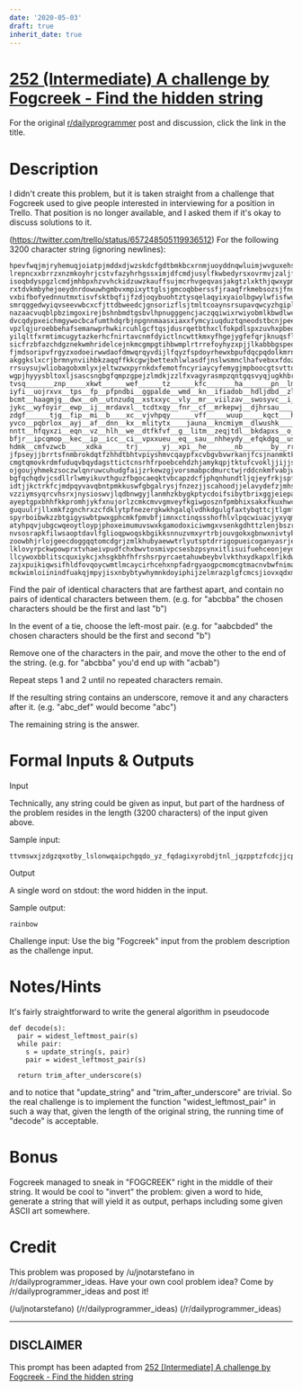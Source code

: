 ```yaml
---
date: '2020-05-03'
draft: true
inherit_date: true
---
```


# [252 (Intermediate) A challenge by Fogcreek - Find the hidden string](https://www.reddit.com/r/dailyprogrammer/comments/442mec/20160203_challenge_252_intermediate_a_challenge/)

For the original [r/dailyprogrammer](https://www.reddit.com/r/dailyprogrammer/) post and discussion, click the link in the title.

# Description
I didn't create this problem, but it is taken straight from a challenge that Fogcreek used to give people interested in interviewing for a position in Trello. That position is no longer available, and I asked them if it's okay to discuss solutions to it.

(https://twitter.com/trello/status/657248505119936512)
For the following 3200 character string (ignoring newlines):


```
hpevfwqjmjryhemuqjoiatpjmddxdjwzskdcfgdtbmkbcxrnmjuoyddnqwluimjwvguxehszxzvbmufq
lrepncxxbrrzxnzmkoyhrjcstvfazyhrhgssximjdfcmdjusylfkwbedyrsxovrmvjzaljfjmywpfnjg
isoqbdyspgzlcmdjmhbpxhzvvhckidzuwzkauffsujmcrhvgeqvasjakgtzlxkthjqwxypmsovjbfshr
rxtdvkmbyhejoeydnrdowuwhgmbvxmpixyttglsjgmcoqbberssfjraaqfrkmebsozsjfnubhktbbai_
vxbifbofyednnutmxtisvfsktbqfijfzdjoqybuohtztysqelaqyixyaiolbgwylwfisfwubivuoablx
smrqggedwyiqvseevwbcxcfjttdbweedcjgnsorizflsjtmltcoaynsrsupavqwcyzhgiplwkohlhrai
nazaacvuqblpbzimgoxirejbshnbmdtgsbvlhpnugggencjaczqqiwixrwiyobmlkbwdlwcioqmjhoac
dvcqdypxeichmgywocbcafumthdqrbjnpgnnmaasxiaxxfymcyiuqduztqneodstbcnjpeebgxgosoyd
vpzlqjuroebbehafsemanwprhwkircuhlgcftqsjdusrqetbthxclfokpdlspxzuvhxpbeqqbfpqffsg
yilqltfxrmtimcugytazkerhcfnirtavcnmfdyictlncwttkmxyfhgejygfefqrjknuqsfldmjmwjdfq
sicfrzbfazchdgznekwmhridelcejnkmcgmpgtihbwmplrtrrefoyhyzxpjjlkabbbgspeokzhpjxsvp
fjmdsoripvfrgyzxodoeirwwdaofdmwqrqyvdijlfqyzfspdoyrhewxbpufdqcpqdolkmrnvedixzpfd
akggkslxcrjbrmnynviihbkzaqqffkkcgwjbettexhlwlasdfjnslwsmnclhafvebxxfdozsjtdvobik
rrsuysujwliobagobxmlyxjeltwzwxpyrnkdxfemotfncyriaycyfemygjmpboocgtsvttqntegvleyn
wgpjhyyysbltoxljsascsngbgfqmpzgpejzlmdkjzzlfxvagyrasmpzqntgqsvyqjugkhbrbkiqewlyf
tvsq_______znp_____xkwt______wef______tz______kfc_______ha_______pn__lmg__iakrbt
iyfi__uojrxvx__tps__fp__pfpndbi__ggpalde__wmd__kn__ifiadob__hdljdbd__zl__whlwilt
bcmt__haagmjg__dwx__oh__utnzudq__xstxxyc__vly__mr__viilzav__swosyvc__i__hnaqxyev
jykc__wyfoyir__ewp__ij__mrdavxl__tcdtxqy__fnr__cf__mrkepwj__djhrsau____lhefqxgmu
zdgf______tjg__fip__mi__b____xc__vjvhpqy______vff_____wuup_____kqct___htiggvvpet
yvco__pqbrlox__ayj__af__dnn__kx__mlitytx____jauna__kncmiym__dlwushk____gjptzccgc
nntt__hfqyxzi__eqn__vz__hlh__we__dtfkfvf__g__litm__zeqjtdl__bkdapxs__o__oxeouwer
bfjr__ipcqmop__kec__ip__icc__ci__vpxxueu__eq__sau__nhheydy__efqkdgq__us__pzlndhk
hdmk__cmfvzwcb_____xdka______trj______yj__xpi__he_______nb_______by__rrn__tvxvig
jfpseyjjbrrtsfnmbrokdqtfzhhdtbhtvpiyshmvcqaypfxcvbgvbvwrkanjfcsjnanmktkwimnvynuk
cmgtqmovkrdmfuduqvbqydagsttictcnsrhfrpoebcehdzhjamykqpjtktufcvokljjijjsrivyhxtgw
ojgoujyhmekzsoczwlqnruwcuhudgfaijzrkewzgjvorsmabpcdmurctwjrddcnkmfvabjwlbqssihdy
bgfqchqdvjcsdllrlwmyikuvthguzfbgocaeqktvbcapzdcfjphqnhundtljqjeyfrkjspfvghqddxwx
idtjjkctrkfcjmdpqyvavqbntpmkkuswfgbgalrysjfnzezjjscahoodjjelavydefzjmhsqfufsexlv
vzziymsyqrcvhsrxjnysioswvjlqdbnwgyjlanmhzkbygkptycdoifsibytbrixggjeiepaybzxhvfsy
ayeptgpxbhhfkkpromhjykfxnujorlzcmkcmvvgmveyfkgiwgosznfpmbhixsakxfkuxhwcgularehpa
guquulrjllxmkfzgnchrxzcfdklytpfnezergkwkhgalqlvdhkdgulgfaxtybqttcjtlgmfwaymaxlwa
spyrboibwkzzbtgigyswbtpwxgphcmkfpmvbfjimnxctinqssshofhlvlpqcwiuacjyxyqmvaibezofv
atyhpqvjubgcwqeoytloypjphoxeimumuvswxkgamodoxiciwmgxvsenkgdhttzlenjbszrksopicjcj
nvsosrapkfilwsaoptdavlfglioqpwoqskbgikksnnuzvmxyrtrbjouvgokxgbnwxnivtykvhjkaydsk
zoowbhjrlojgeecdoggqqtomcdgrjzmlkhubyaewwtrlyutsptdrrigopueicoganyasrjeaiivzairu
lklovyrpckwpowprxtvhaeivpudfchxbwvtosmivpcsesbzpsynxitlisuifuehceonjeydljzuzpsgj
llcywoxbblitscquxiykcjxhsgkbhfhfrshsrpyrcaetahuwbeybvlvkthxydkapxlfikdwudjkmjjsa
zajxpuikiqwsifhldfovqoycwmtlmcaycirhcehxnpfadrgyaogpcmomcgtmacnvbwfnimaqqvxijcbp
mckwimloiinindfuakqjmpyjisxnbybtywhymnkdoyiphijzelmrazplgfcmcsjiovxqdxmuqulzklgx
```
Find the pair of identical characters that are farthest apart, and contain no pairs of identical characters between them. (e.g. for "abcbba" the chosen characters should be the first and last "b")

In the event of a tie, choose the left-most pair. (e.g. for "aabcbded" the chosen characters should be the first and second "b")

Remove one of the characters in the pair, and move the other to the end of the string. (e.g. for "abcbba" you'd end up with "acbab")

Repeat steps 1 and 2 until no repeated characters remain.

If the resulting string contains an underscore, remove it and any characters after it. (e.g. "abc_def" would become "abc")

The remaining string is the answer.

# Formal Inputs & Outputs
Input

Technically, any string could be given as input, but part of the hardness of the problem resides in the length (3200 characters) of the input given above.

Sample input:


```
ttvmswxjzdgzqxotby_lslonwqaipchgqdo_yz_fqdagixyrobdjtnl_jqzpptzfcdcjjcpjjnnvopmh
```
Output

A single word on stdout: the word hidden in the input.

Sample output:


```
rainbow
```
Challenge input: Use the big "Fogcreek" input from the problem description as the challenge input.

# Notes/Hints
It's fairly straightforward to write the general algorithm in pseudocode


```
def decode(s):
  pair = widest_leftmost_pair(s)
  while pair:
    s = update_string(s, pair)
    pair = widest_leftmost_pair(s)

  return trim_after_underscore(s)
```
and to notice that "update_string" and "trim_after_underscore" are trivial. So the real challenge is to implement the function "widest_leftmost_pair" in such a way that, given the length of the original string, the running time of "decode" is acceptable.

# Bonus
Fogcreek managed to sneak in "FOGCREEK" right in the middle of their string. It would be cool to "invert" the problem: given a word to hide, generate a string that will yield it as output, perhaps including some given ASCII art somewhere.

# Credit
This problem was proposed by /u/jnotarstefano in /r/dailyprogrammer_ideas. Have your own cool problem idea? Come by /r/dailyprogrammer_ideas and post it!

(/u/jnotarstefano)
(/r/dailyprogrammer_ideas)
(/r/dailyprogrammer_ideas)

----
## **DISCLAIMER**
This prompt has been adapted from [252 [Intermediate] A challenge by Fogcreek - Find the hidden string](https://www.reddit.com/r/dailyprogrammer/comments/442mec/20160203_challenge_252_intermediate_a_challenge/
)
